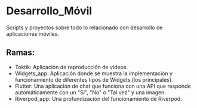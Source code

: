 # Desarrollo_Móvil
Scripts y proyectos sobre todo lo relacionado con desarrollo de aplicaciones móviles.

## Ramas:
* Toktik: Aplicación de reproducción de vídeos.
* Widgets_app: Aplicación donde se muestra la implementación y funcionamiento de diferentes tipos de Widgets (los principales).
* Flutter: Una aplicación de chat que funciona con una API que responde automáticamente con un "Sí", "No" o "Tal vez" y una imagen.
* Riverpod_app: Una profundización del funcionamiento de Riverpod.
